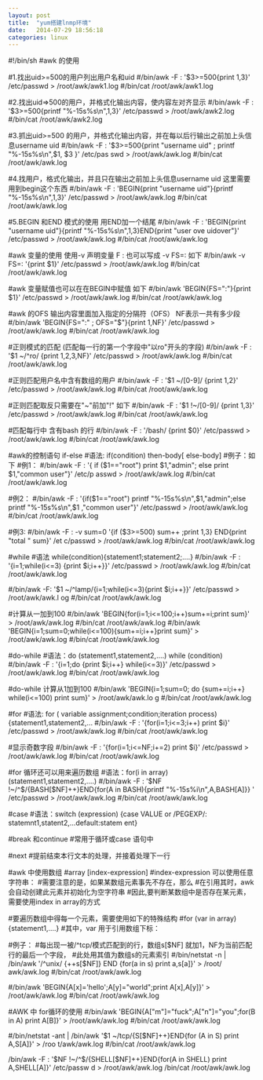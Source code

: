 ```yaml
---
layout: post
title:  "yum搭建lnmp环境"
date:   2014-07-29 18:56:18
categories: linux
---
```

#!/bin/sh
#awk  的使用

#1.找出uid>=500的用户列出用户名和uid
#/bin/awk -F : '$3>=500{print $1,$3}' /etc/passwd  > /root/awk/awk1.log
#/bin/cat  /root/awk/awk1.log

#2.找出uid=>500的用户，并格式化输出内容，使内容左对齐显示
#/bin/awk -F : '$3>=500{printf "%-15s%s\n",$1,$3}' /etc/passwd > /root/awk/awk2.log
#/bin/cat /root/awk/awk2.log

#3.抓出uid>=500 的用户，并格式化输出内容，并在每以后行输出之前加上头信息username uid
#/bin/awk -F : '$3>=500{print "username     uid" ; printf "%-15s%s\n",$1, $3 }' /etc/pas
swd > /root/awk/awk.log
#/bin/cat  /root/awk/awk.log

#4.找用户，格式化输出，并且只在输出之前加上头信息username uid 这里需要用到begin这个东西
#/bin/awk -F : 'BEGIN{print "username     uid"}{printf "%-15s%s\n",$1,$3}' /etc/passwd >
 /root/awk/awk.log
#/bin/cat  /root/awk/awk.log

#5.BEGIN 和END 模式的使用 用END加一个结尾
#/bin/awk -F : 'BEGIN{print "username     uid"}{printf "%-15s%s\n",$1,$3}END{print "user
ove      uidover"}' /etc/passwd > /root/awk/awk.log
#/bin/cat /root/awk/awk.log

#awk 变量的使用 使用-v 声明变量 F : 也可以写成 -v FS=: 如下
#/bin/awk -v FS=: '{print $1}' /etc/passwd  > /root/awk/awk.log
#/bin/cat /root/awk/awk.log

#awk 变量赋值也可以在在BEGIN中赋值  如下
#/bin/awk 'BEGIN{FS=":"}{print $1}' /etc/passwd > /root/awk/awk.log
#/bin/cat /root/awk/awk.log

#awk 的OFS 输出内容里面加入指定的分隔符（OFS） NF表示一共有多少段
#/bin/awk  'BEGIN{FS=":" ; OFS="$"}{print $1,$NF}'  /etc/passwd > /root/awk/awk.log
#/bin/cat /root/awk/awk.log

#正则模式的匹配 (匹配每一行的第一个字段中"以ro"开头的字段)
#/bin/awk -F : '$1 ~/^ro/ {print $1,$2,$3,$NF}' /etc/passwd > /root/awk/awk.log
#/bin/cat /root/awk/awk.log

#正则匹配用户名中含有数组的用户
#/bin/awk -F : '$1 ~/[0-9]/ {print $1,$2}' /etc/passwd > /root/awk/awk.log
#/bin/cat /root/awk/awk.log

#正则匹配取反只需要在"~"前加"!" 如下
#/bin/awk -F : '$1 !~/[0-9]/ {print $1,$3}' /etc/passwd > /root/awk/awk.log
#/bin/cat  /root/awk/awk.log

#匹配每行中 含有bash 的行
#/bin/awk -F : '/bash/ {print $0}' /etc/passwd > /root/awk/awk.log
#/bin/cat /root/awk/awk.log

#awk的控制语句 if-else
#语法: if(condition) then-body[ else-body]
#例子：如下
#例1：
#/bin/awk -F : '{ if ($1=="root") print $1,"admin"; else print $1,"common user"}' /etc/p
asswd > /root/awk/awk.log
#/bin/cat /root/awk/awk.log

#例2：
#/bin/awk -F : '{if($1=="root") printf "%-15s%s\n",$1,"admin";else printf "%-15s%s\n",$1
,"common user"}' /etc/passwd > /root/awk/awk.log
#/bin/cat /root/awk/awk.log

#例3:
#/bin/awk -F : -v sum=0 '{if ($3>=500) sum++ ;print $1,$3} END{print "total  " sum}' /et
c/passwd > /root/awk/awk.log
#/bin/cat /root/awk/awk.log

#while
#语法 while(condition){statement1;statement2;....}
#/bin/awk -F :  '{i=1;while(i<=3) {print $i;i++}}' /etc/passwd > /root/awk/awk.log
#/bin/cat /root/awk/awk.log

#/bin/awk -F: '$1 ~/^lamp/{i=1;while(i<=3){print $i;i++}}' /etc/passwd > /root/awk/awk.l
og
#/bin/cat /root/awk/awk.log

#计算从一加到100
#/bin/awk 'BEGIN{for(i=1;i<=100;i++)sum+=i;print sum}' > /root/awk/awk.log
#/bin/cat /root/awk/awk.log
#/bin/awk 'BEGIN{i=1;sum=0;while(i<=100){sum+=i;i++}print sum}' > /root/awk/awk.log
#/bin/cat /root/awk/awk.log


#do-while
#语法：do (statement1,statement2,....) while (condition)
#/bin/awk -F : '{i=1;do {print $i;i++} while(i<=3)}' /etc/passwd > /root/awk/awk.log
#/bin/cat /root/awk/awk.log

#do-while 计算从1加到100
#/bin/awk 'BEGIN{i=1;sum=0; do {sum+=i;i++} while(i<=100) print sum}' > /root/awk/awk.lo
g
#/bin/cat /root/awk/awk.log

#for
#语法: for ( variable assignment;condition;iteration process){statement1,statement2,...
#/bin/awk -F : '{for(i=1;i<=3;i++) print $i}' /etc/passwd > /root/awk/awk.log
#/bin/cat /root/awk/awk.log

#显示奇数字段
#/bin/awk -F : '{for(i=1;i<=NF;i+=2) print $i}' /etc/passwd > /root/awk/awk.log
#/bin/cat /root/awk/awk.log

#for 循环还可以用来遍历数组
#语法：for(i in array) (statement1,statement2,....)
#/bin/awk -F : '$NF !~/^$/{BASH[$NF]++}END{for(A in BASH){printf "%-15s%i\n",A,BASH[A]}}
' /etc/passwd > /root/awk/awk.log
#/bin/cat /root/awk/awk.log

#case
#语法：switch (expression) {case VALUE or /PEGEXP/: statemnt1,statent2,...default:statem
ent}

#break 和continue
#常用于循环或case 语句中

#next
#提前结束本行文本的处理，并接着处理下一行

#awk 中使用数组
#array [index-expression]
#index-expression 可以使用任意字符串：
#需要注意的是，如果某数组元素事先不存在，那么
#在引用其时，awk会自动创建此元素并初始化为空字符串
#因此,要判断某数组中是否存在某元素，需要使用index in array的方式

#要遍历数组中得每一个元素，需要使用如下的特殊结构
#for (var in array) {statement1,....}
#其中，var 用于引用数组下标：

#例子：
#每出现一被/^tcp/模式匹配到的行，数组s[$NF] 就加1，NF为当前匹配行的最后一个字段，
#此处用其值为数组s的元素索引
#/bin/netstat -n | /bin/awk '/^unix/ {++s[$NF]} END {for(a in s) print a,s[a]}' > /root/
awk/awk.log
#/bin/cat /root/awk/awk.log

#/bin/awk 'BEGIN{A[x]='hello';A[y]="world";print A[x],A[y]}'  > /root/awk/awk.log
#/bin/cat /root/awk/awk.log

#AWK 中 for循环的使用
#/bin/awk 'BEGIN{A["m"]="fuck";A["n"]="you";for(B in A) print A[B]}' > /root/awk/awk.log
#/bin/cat /root/awk/awk.log

#/bin/netstat -ant | /bin/awk '$1 ~/tcp/{S[$NF]++}END{for (A in S) print A,S[A]}' > /roo
t/awk/awk.log
#/bin/cat /root/awk/awk.log

/bin/awk -F : '$NF !~/^$/{SHELL[$NF]++}END{for(A in SHELL) print A,SHELL[A]}' /etc/passw
d  > /root/awk/awk.log
/bin/cat /root/awk/awk.log